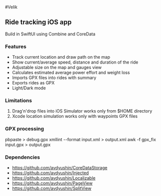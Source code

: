 #Velik
## Ride tracking iOS app

Build in SwiftUI using Combine and CoreData

### Features

- Track current location and draw path on the map
- Show current/average speed, distance and duration of the ride
- Adjustable size on the map and gauges view
- Calculates estimated average power effort and weight loss
- Imports GPX files into rides with summary
- Exports rides as GPX
- Light/Dark mode

### Limitations

1. Drag'n'drop files into iOS Simulator works only from $HOME directory
1. Xcode location simulation works only with waypoints GPX files

### GPX processing

pbpaste > debug.gpx
xmllint --format input.xml > output.xml
awk -f gpx_fix input.gpx > output.gpx

### Dependencies

- https://github.com/avdyushin/CoreDataStorage
- https://github.com/avdyushin/Injected
- https://github.com/avdyushin/Localizable
- https://github.com/avdyushin/PageView
- https://github.com/avdyushin/SplitView
